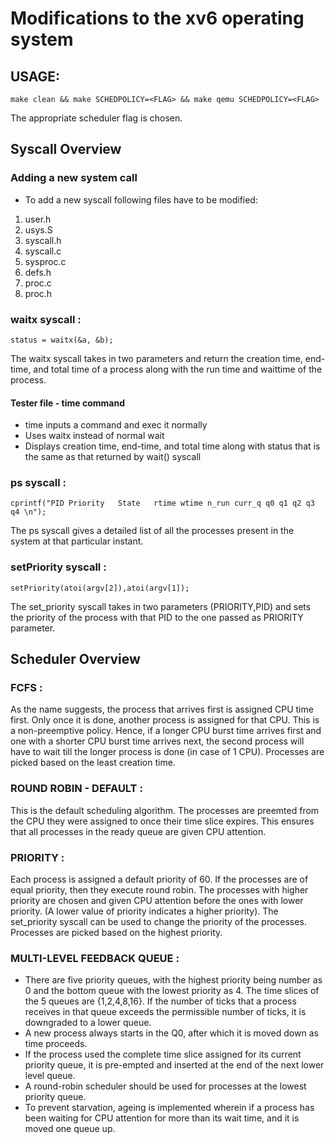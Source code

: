 # Modifications to the xv6 operating system

## USAGE:
	make clean && make SCHEDPOLICY=<FLAG> && make qemu SCHEDPOLICY=<FLAG>

The appropriate scheduler flag is chosen.

## Syscall Overview

### Adding a new system call
- To add a new syscall following files have to be modified:
1. user.h
2. usys.S
3. syscall.h
4. syscall.c
5. sysproc.c
6. defs.h
7. proc.c
8. proc.h


### waitx syscall :
	status = waitx(&a, &b);
The waitx syscall takes in two parameters and return the creation time, end-time, and total time of a process along with the run time and waittime of the process.
	

#### Tester file - time command 

- time inputs a command and exec it normally
- Uses waitx instead of normal wait
- Displays creation time, end-time, and total time along with status that is the same as that returned by wait() syscall


### ps syscall :
	cprintf("PID Priority   State   rtime wtime n_run curr_q q0 q1 q2 q3 q4 \n");
The ps syscall gives a detailed list of all the processes present in the system at that particular instant.
	

### setPriority syscall :
	setPriority(atoi(argv[2]),atoi(argv[1]);	
The set_priority syscall takes in two parameters (PRIORITY,PID) and sets the priority of the process with that PID to the one passed as PRIORITY parameter.
	

## Scheduler Overview

### FCFS :
As the name suggests, the process that arrives first is assigned CPU time first. Only once it is done, another process is assigned for that CPU. This is a non-preemptive policy. Hence, if a longer CPU burst time arrives first and one with a shorter CPU burst time arrives next, the second process will have to wait till the longer process is done (in case of 1 CPU). Processes are picked based on the least creation time.

### ROUND ROBIN - DEFAULT :
This is the default scheduling algorithm. The processes are preemted from the CPU they were assigned to once their time slice expires. This ensures that all processes in the ready queue are given CPU attention.

### PRIORITY :
Each process is assigned a default priority of 60. If the processes are of equal priority, then they execute round robin. The processes with higher priority are chosen and given CPU attention before the ones with lower priority. (A lower value of priority indicates a higher priority). The set_priority syscall can be used to change the priority of the processes. Processes are picked based on the highest priority.

### MULTI-LEVEL FEEDBACK QUEUE :
- There are five priority queues, with the highest priority being number as 0 and the bottom queue with the lowest priority as 4. The time slices of the 5 queues are {1,2,4,8,16}. If the number of ticks that a process receives in that queue exceeds the permissible number of ticks, it is downgraded to a lower queue.
- A new process always starts in the Q0, after which it is moved down as time proceeds.
- If the process used the complete time slice assigned for its current priority queue, it is pre-empted and inserted at the end of the next lower level queue.
- A round-robin scheduler should be used for processes at the lowest priority queue.
- To prevent starvation, ageing is implemented wherein if a process has been waiting for CPU attention for more than its wait time, and it is moved one queue up.
